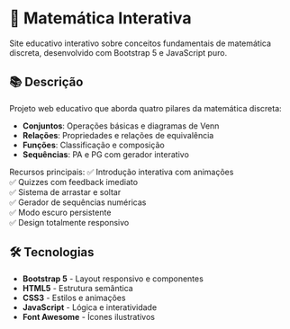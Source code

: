 # 🧮 Matemática Interativa

Site educativo interativo sobre conceitos fundamentais de matemática discreta, desenvolvido com Bootstrap 5 e JavaScript puro.

## 📚 Descrição

Projeto web educativo que aborda quatro pilares da matemática discreta:
- **Conjuntos**: Operações básicas e diagramas de Venn
- **Relações**: Propriedades e relações de equivalência
- **Funções**: Classificação e composição
- **Sequências**: PA e PG com gerador interativo

Recursos principais:
✅ Introdução interativa com animações  
✅ Quizzes com feedback imediato  
✅ Sistema de arrastar e soltar  
✅ Gerador de sequências numéricas  
✅ Modo escuro persistente  
✅ Design totalmente responsivo  

## 🛠 Tecnologias

- **Bootstrap 5** - Layout responsivo e componentes
- **HTML5** - Estrutura semântica
- **CSS3** - Estilos e animações
- **JavaScript** - Lógica e interatividade
- **Font Awesome** - Ícones ilustrativos
